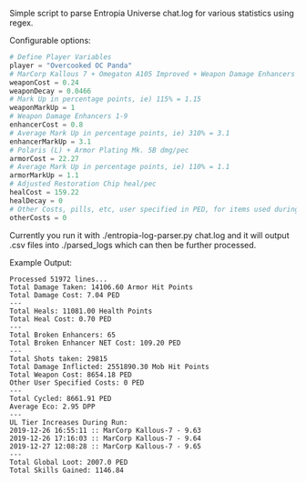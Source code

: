 Simple script to parse Entropia Universe chat.log for various statistics using regex.

Configurable options:
```python
# Define Player Variables
player = "Overcooked OC Panda"
# MarCorp Kallous 7 + Omegaton A105 Improved + Weapon Damage Enhancers 1-9
weaponCost = 0.24
weaponDecay = 0.0466
# Mark Up in percentage points, ie) 115% = 1.15
weaponMarkUp = 1
# Weapon Damage Enhancers 1-9
enhancerCost = 0.8
# Average Mark Up in percentage points, ie) 310% = 3.1
enhancerMarkUp = 3.1
# Polaris (L) + Armor Plating Mk. 5B dmg/pec
armorCost = 22.27
# Average Mark Up in percentage points, ie) 110% = 1.1
armorMarkUp = 1.1
# Adjusted Restoration Chip heal/pec
healCost = 159.22
healDecay = 0
# Other Costs, pills, etc, user specified in PED, for items used during hunt.
otherCosts = 0
```

Currently you run it with ./entropia-log-parser.py chat.log and it will output .csv files into ./parsed_logs which can then be further processed.

Example Output:
```
Processed 51972 lines...
Total Damage Taken: 14106.60 Armor Hit Points
Total Damage Cost: 7.04 PED
---
Total Heals: 11081.00 Health Points
Total Heal Cost: 0.70 PED
---
Total Broken Enhancers: 65
Total Broken Enhancer NET Cost: 109.20 PED
---
Total Shots taken: 29815
Total Damage Inflicted: 2551890.30 Mob Hit Points
Total Weapon Cost: 8654.18 PED
Other User Specified Costs: 0 PED
---
Total Cycled: 8661.91 PED
Average Eco: 2.95 DPP
---
UL Tier Increases During Run:
2019-12-26 16:55:11 :: MarCorp Kallous-7 - 9.63
2019-12-26 17:16:03 :: MarCorp Kallous-7 - 9.64
2019-12-27 12:08:28 :: MarCorp Kallous-7 - 9.65
---
Total Global Loot: 2007.0 PED
Total Skills Gained: 1146.84
```

